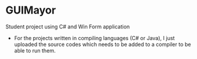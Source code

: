 # GUIMayor
Student project using C# and Win Form application

* For the projects written in compiling languages (C# or Java), I just uploaded the source codes which needs to be added to a compiler to be able to run them.
